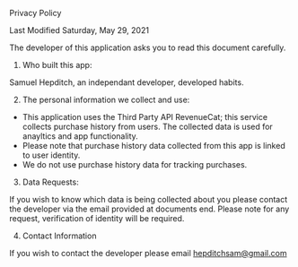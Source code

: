 Privacy Policy 

Last Modified Saturday, May 29, 2021

The developer of this application asks you to read this document carefully.

1. Who built this app:

Samuel Hepditch, an independant developer, developed habits.

2. The personal information we collect and use:

* This application uses the Third Party API RevenueCat; this service collects purchase history from users. The collected data is used for anayltics and app  functionality.
* Please note that purchase history data collected from this app is linked to user identity.
* We do not use purchase history data for tracking purchases.

3. Data Requests:

If you wish to know which data is being collected about you please contact the developer via the email provided at documents end.
Please note for any request, verification of identity will be required.

4. Contact Information

If you wish to contact the developer please email hepditchsam@gmail.com
